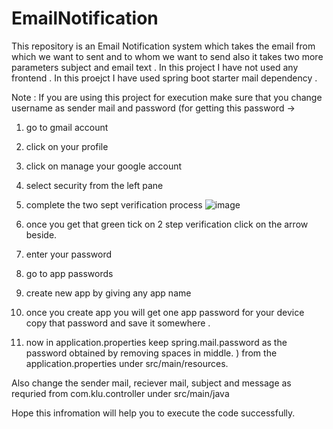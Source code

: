 # EmailNotification
This repository is an Email Notification system which takes the email from which we want to sent and to whom we want to send also it takes two more parameters subject and email text .
In this project I have not used any frontend . 
In this proejct I have used spring boot starter mail dependency .


Note : 
If you are using this project for execution make sure that you change username as sender mail and password (for getting this password -> 
1. go to gmail account 
2. click on your profile
3. click on manage your google account
4. select security from the left pane
5. complete the two sept verification process
![image](https://github.com/pratik1507/EmailNotification/assets/110710381/6a377070-0b01-4004-bbc9-a6ffbbe3e042)

6. once you get that green tick on 2 step verification click on the arrow beside.
7. enter your password
8. go to app passwords
9. create new app by giving any app name
10. once you create app you will get one app password for your device copy that password and save it somewhere .
11. now in application.properties keep spring.mail.password as the password obtained by removing spaces in middle.
)
from the application.properties under src/main/resources.

Also change the sender mail, reciever mail, subject and message as requried from com.klu.controller under src/main/java

Hope this infromation will help you to execute the code successfully.

